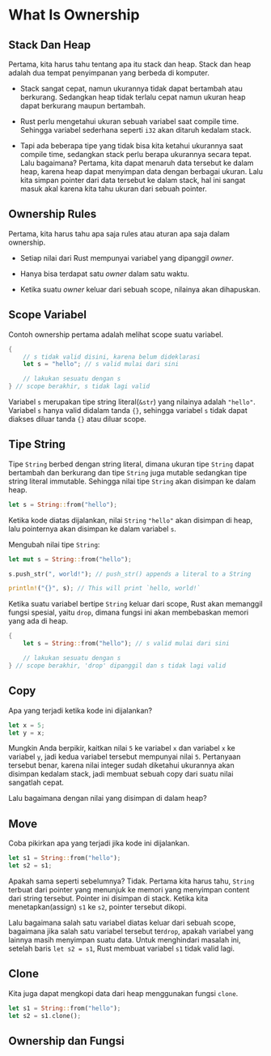 # What Is Ownership

## Stack Dan Heap

Pertama, kita harus tahu tentang apa itu stack dan heap. Stack dan heap adalah dua tempat penyimpanan yang berbeda di komputer.

  - Stack sangat cepat, namun ukurannya tidak dapat bertambah atau berkurang. Sedangkan heap tidak terlalu cepat namun ukuran heap dapat berkurang maupun bertambah.
  
  - Rust perlu mengetahui ukuran sebuah variabel saat compile time. Sehingga variabel sederhana seperti `i32` akan ditaruh kedalam stack.

  - Tapi ada beberapa tipe yang tidak bisa kita ketahui ukurannya saat compile time, sedangkan stack perlu berapa ukurannya secara tepat. Lalu bagaimana? Pertama, kita dapat menaruh data tersebut ke dalam heap, karena heap dapat menyimpan data dengan berbagai ukuran. Lalu kita simpan pointer dari data tersebut ke dalam stack, hal ini sangat masuk akal karena kita tahu ukuran dari sebuah pointer.

## Ownership Rules

Pertama, kita harus tahu apa saja rules atau aturan apa saja dalam ownership.

  - Setiap nilai dari Rust mempunyai variabel yang dipanggil *owner*.

  - Hanya bisa terdapat satu *owner* dalam satu waktu.

  - Ketika suatu *owner* keluar dari sebuah scope, nilainya akan dihapuskan.

## Scope Variabel

Contoh ownership pertama adalah melihat scope suatu variabel.

```rust
{
    // s tidak valid disini, karena belum dideklarasi
    let s = "hello"; // s valid mulai dari sini

    // lakukan sesuatu dengan s
} // scope berakhir, s tidak lagi valid
```

Variabel `s` merupakan tipe string literal(`&str`) yang nilainya adalah `"hello"`. Variabel `s` hanya valid didalam tanda `{}`, sehingga variabel `s` tidak dapat diakses diluar tanda `{}` atau diluar scope.

## Tipe String

Tipe `String` berbed dengan string literal, dimana ukuran tipe `String` dapat bertambah dan berkurang dan tipe `String` juga mutable sedangkan tipe string literal immutable. Sehingga nilai tipe `String` akan disimpan ke dalam heap.

```rust
let s = String::from("hello");
```

Ketika kode diatas dijalankan, nilai `String` `"hello"` akan disimpan di heap, lalu pointernya akan disimpan ke dalam variabel `s`.

Mengubah nilai tipe `String`:

```rust
let mut s = String::from("hello");

s.push_str(", world!"); // push_str() appends a literal to a String

println!("{}", s); // This will print `hello, world!`
```

Ketika suatu variabel bertipe `String` keluar dari scope, Rust akan memanggil fungsi spesial, yaitu `drop`, dimana fungsi ini akan membebaskan memori yang ada di heap.

```rust
{
    let s = String::from("hello"); // s valid mulai dari sini

    // lakukan sesuatu dengan s
} // scope berakhir, 'drop' dipanggil dan s tidak lagi valid
```

## Copy

Apa yang terjadi ketika kode ini dijalankan?

```rust
let x = 5;
let y = x;
```

Mungkin Anda berpikir, kaitkan nilai `5` ke variabel `x` dan variabel `x` ke variabel `y`, jadi kedua variabel tersebut mempunyai nilai `5`. Pertanyaan tersebut benar, karena nilai integer sudah diketahui ukurannya akan disimpan kedalam stack, jadi membuat sebuah copy dari suatu nilai sangatlah cepat.

Lalu bagaimana dengan nilai yang disimpan di dalam heap?

## Move

Coba pikirkan apa yang terjadi jika kode ini dijalankan.

```rust
let s1 = String::from("hello");
let s2 = s1;
```

Apakah sama seperti sebelumnya? Tidak. Pertama kita harus tahu, `String` terbuat dari pointer yang menunjuk ke memori yang menyimpan content dari string tersebut. Pointer ini disimpan di stack. Ketika kita menetapkan(assign) `s1` ke `s2`, pointer tersebut dikopi.

Lalu bagaimana salah satu variabel diatas keluar dari sebuah scope, bagaimana jika salah satu variabel tersebut ter`drop`, apakah variabel yang lainnya masih menyimpan suatu data. Untuk menghindari masalah ini, setelah baris `let s2 = s1`, Rust membuat variabel `s1` tidak valid lagi.

## Clone

Kita juga dapat mengkopi data dari heap menggunakan fungsi `clone`.

```rust
let s1 = String::from("hello");
let s2 = s1.clone();
```

## Ownership dan Fungsi


